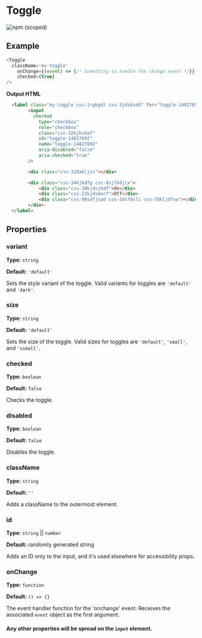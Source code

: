 # Toggle

![npm (scoped)](https://img.shields.io/npm/v/@leafygreen-ui/toggle.svg)

## Example

```Javascript
<Toggle
  className='my-toggle'
	onChange={(event) => {/* Something to handle the change event */}}
	checked={true}
/>
```

**Output HTML**

```HTML
  <label class="my-toggle css-1rgbgdt css-3jdsksdd" for="toggle-14827892">
		<input
		  checked
			type="checkbox"
			role="checkbox"
			class="css-32kjhsdaf"
			id="toggle-14827892"
			name="toggle-14827892"
			aria-disabled="false"
			aria-checked="true"
		/>

		<div class="css-328akljss"></div>

		<div class="css-34kjkdfg css-8sjlkdjcx">
			<div class="css-38kjdsjkdf">On</div>
			<div class="css-22kjdsmncf">Off</div>
			<div class="css-98sdfjsad css-2dsfdsli css-78kljdfva"></div>
		</div>
  </label>
```

## Properties

### variant

**Type:** `string`

**Default:** `'default'`

Sets the style variant of the toggle. Valid variants for toggles are `'default'` and `'dark'`.

### size

**Type:** `string`

**Default:** `'default'`

Sets the size of the toggle. Valid sizes for toggles are `'default'`, `'small'`, and `'xsmall'`.

### checked

**Type:** `boolean`

**Default:** `false`

Checks the toggle.

### disabled

**Type:** `boolean`

**Default:** `false`

Disables the toggle.

### className

**Type:** `string`

**Default:** `''`

Adds a className to the outermost element.

### id

**Type:** `string` || `number`

**Default:** randomly generated string

Adds an ID only to the input, and it's used elsewhere for accessibility props.

### onChange

**Type:** `function`

**Default:** `() => {}`

The event handler function for the 'onchange' event. Receives the associated `event` object as the first argument.

#### Any other properties will be spread on the `input` element.
